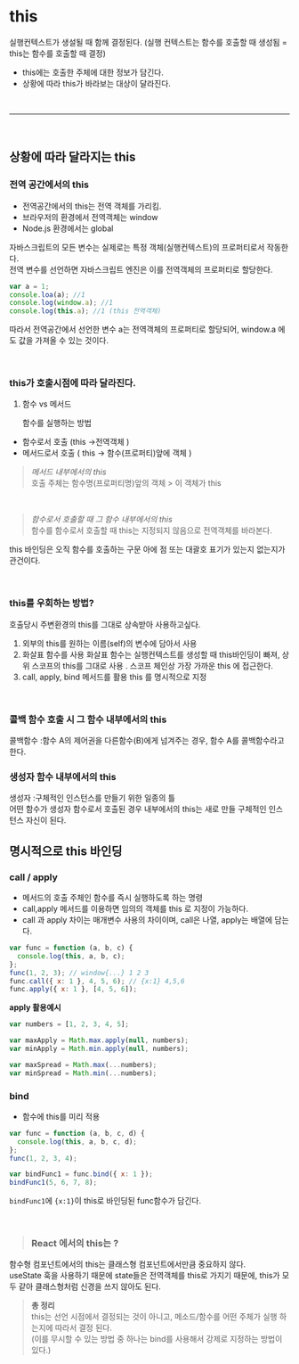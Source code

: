 # this

실행컨텍스트가 생설될 때 함께 결정된다.
(실행 컨텍스트는 함수를 호출할 때 생성됨 = this는 함수를 호출할 때 결정)

- this에는 호출한 주체에 대한 정보가 담긴다.
- 상황에 따라 this가 바라보는 대상이 달라진다.

<br>
   
   --- 
   <br>

## 상황에 따라 달라지는 this

### 전역 공간에서의 this

- 전역공간에서의 this는 전역 객체를 가리킴.
- 브라우저의 환경에서 전역객체는 window
- Node.js 환경에서는 global

자바스크립트의 모든 변수는 실제로는 특정 객체(실행컨텍스트)의 프로퍼티로서 작동한다.  
전역 변수를 선언하면 자바스크립트 엔진은 이를 전역객체의 프로퍼티로 할당한다.

```js
var a = 1;
console.loa(a); //1
console.log(window.a); //1
console.log(this.a); //1 (this 전역객체)
```

따라서 전역공간에서 선언한 변수 a는 전역객체의 프로퍼티로 할당되어, window.a 에도 값을 가져올 수 있는 것이다.

<br>

### this가 호출시점에 따라 달라진다.

1. 함수 vs 메서드

   함수를 실행하는 방법

- 함수로서 호출 (this ->전역객체 )
- 메서드로서 호출 ( this -> 함수(프로퍼티)앞에 객체 )

> _메서드 내부에서의 this_  
> 호출 주체는 함수명(프로퍼티명)앞의 객체 > 이 객체가 this

<br>

> _함수로서 호출할 때 그 함수 내부에서의 this_  
> 함수를 함수로서 호출할 때 this는 지정되지 않음으로 전역객체를 바라본다.

this 바인딩은 오직 함수를 호출하는 구문 아에 점 또는 대괄호 표기가 있는지 없는지가 관건이다.

<br>

### this를 우회하는 방법?

호출당시 주변환경의 this를 그대로 상속받아 사용하고싶다.

1. 외부의 this를 원하는 이름(self)의 변수에 담아서 사용
2. 화살표 함수를 사용
   화살표 함수는 실행컨텍스트를 생성할 때 this바인딩이 빠져, 상위 스코프의 this를 그대로 사용 .
   스코프 체인상 가장 가까운 this 에 접근한다.
3. call, apply, bind 메서드를 활용 this 를 명시적으로 지정

<br>

### 콜백 함수 호출 시 그 함수 내부에서의 this

콜백함수 :함수 A의 제어권을 다른함수(B)에게 넘겨주는 경우, 함수 A를 콜백함수라고 한다.

### 생성자 함수 내부에서의 this

생성자 :구체적인 인스턴스를 만들기 위한 일종의 틀  
어떤 함수가 생성자 함수로서 호출된 경우 내부에서의 this는 새로 만들 구체적인 인스턴스 자신이 된다.

## 명시적으로 this 바인딩

### call / apply

- 메서드의 호출 주체인 함수를 즉시 실행하도록 하는 명령
- call,apply 메서드를 이용하면 임의의 객체를 this 로 지정이 가능하다.
- call 과 apply 차이는 매개변수 사용의 차이이며, call은 나열, apply는 배열에 담는다.

```js
var func = function (a, b, c) {
  console.log(this, a, b, c);
};
func(1, 2, 3); // window{...} 1 2 3
func.call({ x: 1 }, 4, 5, 6); // {x:1} 4,5,6
func.apply({ x: 1 }, [4, 5, 6]);
```

**apply 활용예시**

```js
var numbers = [1, 2, 3, 4, 5];

var maxApply = Math.max.apply(null, numbers);
var minApply = Math.min.apply(null, numbers);

var maxSpread = Math.max(...numbers);
var minSpread = Math.min(...numbers);
```

### bind

- 함수에 this를 미리 적용

```js
var func = function (a, b, c, d) {
  console.log(this, a, b, c, d);
};
func(1, 2, 3, 4);

var bindFunc1 = func.bind({ x: 1 });
bindFunc1(5, 6, 7, 8);
```

`bindFunc1`에 `{x:1}`이 this로 바인딩된 func함수가 담긴다.

<br>

> ### React 에서의 this는 ?

함수형 컴포넌트에서의 this는 클래스형 컴포넌트에서만큼 중요하지 않다.  
useState 훅을 사용하기 때문에 state들은 전역객체를 this로 가지기 때문에, this가 모두 같아 클래스형처럼 신경을 쓰지 않아도 된다.

> **총 정리**  
> this는 선언 시점에서 결정되는 것이 아니고, 메소드/함수를 어떤 주체가 실행 하는지에 따라서 결정 된다.  
> (이를 무시할 수 있는 방법 중 하나는 bind를 사용해서 강제로 지정하는 방법이 있다.)
